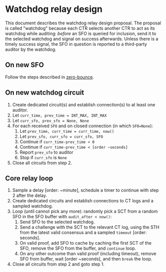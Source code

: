 # Watchdog relay design
This document describes the watchdog relay design proposal.  The proposal
is called "watchdog" because each CTR selects another CTR to act as its
watchdog while auditing:
	_before_ an SFO is queried for inclusion, send it to the selected watchdog
	and signal on success afterwards.  Unless there is a timely success signal,
	the SFO in question is reported to a third-party auditor by the watchdog.

## On new SFO
Follow the steps described in [zero-bounce](https://github.com/rgdd/ctor/blob/master/proposals/relay/zero-bounce.md).

## On new watchdog circuit
1. Create dedicated circuit(s) and establish connection(s) to at least one
auditor.
2. Let `curr_time, prev_time = INT_MAX, INT_MAX`
3. Let `curr_sfo, prev_sfo = None, None`
4. For each received `SFO` and on closed connection (in which `SFO=None`):
	1. Let `prev_time, curr_time = curr_time, now()`
	2. Let `prev_sfo, curr_sfo = curr_sfo, SFO`
	3. Continue if `curr_time-prev_time < 0`
	4. Continue if `curr_time-prev_time < [order ~seconds]`
	5. Report `prev_sfo` to auditor
	6. Stop if `curr_sfo` is `None`
5. Close all circuits from step 2.

## Core relay loop
1. Sample a delay [order: ~minute], schedule a timer to continue with step 2
   after the delay.
2. Create dedicated circuits and establish connections to CT logs and a sampled
   watchdog.
3. Loop (until cannot pick any more): randomly pick a SCT from a random SFO in
    the SFO buffer with `audit_after < now()`: 
   1. Send SFO to the selected watchdog.
   2. Send a challenge with the SCT to the relevant CT log, using the STH from
      the latest valid consensus and a sampled `timeout` [order: seconds].
   3. On valid proof, add SFO to cache by caching the first SCT of the SFO,
      remove the SFO from the buffer, and `continue` loop. 
   4. On any other outcome than valid proof (including timeout), remove SFO
      from buffer, wait [order ~seconds], and then `break` the loop.
4. Close all circuits from step 2 and goto step 1.

